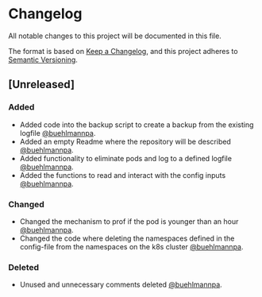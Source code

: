 # Changelog
All notable changes to this project will be documented in this file.

The format is based on [Keep a Changelog](https://keepachangelog.com/en/1.0.0/), 
and this project adheres to [Semantic Versioning](https://semver.org/spec/v2.0.0.html).

## [Unreleased]

### Added
- Added code into the backup script to create a backup from the existing logfile [@buehlmannpa](https://github.com/buehlmannpa).
- Added an empty Readme where the repository will be described [@buehlmannpa](https://github.com/buehlmannpa).
- Added functionality to eliminate pods and log to a defined logfile [@buehlmannpa](https://github.com/buehlmannpa).
- Added the functions to read and interact with the config inputs [@buehlmannpa](https://github.com/buehlmannpa).

### Changed
- Changed the mechanism to prof if the pod is younger than an hour [@buehlmannpa](https://github.com/buehlmannpa).
- Changed the code where deleting the namespaces defined in the config-file from the namespaces on the k8s cluster [@buehlmannpa](https://github.com/buehlmannpa).

### Deleted
- Unused and unnecessary comments deleted [@buehlmannpa](https://github.com/buehlmannpa).
 